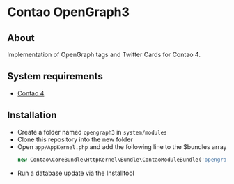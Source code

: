Contao OpenGraph3
=======================

About
--
Implementation of OpenGraph tags and Twitter Cards for Contao 4.

System requirements
--

* [Contao 4](https://github.com/contao/core)


Installation
--

* Create a folder named `opengraph3` in `system/modules`
* Clone this repository into the new folder
* Open `app/AppKernel.php` and add the following line to the $bundles array
  ```php
  new Contao\CoreBundle\HttpKernel\Bundle\ContaoModuleBundle('opengraph3', $this->getRootDir())
  ```
* Run a database update via the Installtool

